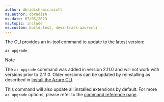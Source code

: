 ```yaml
---
author: dbradish-microsoft
ms.author: dbradish
ms.date: 07/05/2023
ms.topic: include
ms.custom: build-test, devx-track-azurecli
---
```

The CLI provides an in-tool command to update to the latest version:

```azurecli
az upgrade
```

> [!NOTE]
>
> The `az upgrade` command was added in version 2.11.0 and will not work with versions prior to 2.11.0. Older versions can be updated by reinstalling as described in [Install the Azure CLI](../install-azure-cli.md).
>
> This command will also update all installed extensions by default. For more `az upgrade` options, please refer to the [command reference page](/cli/azure/reference-index#az_upgrade).
